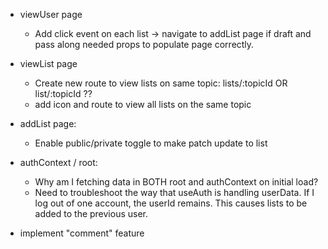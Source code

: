 - viewUser page
    - Add click event on each list -> navigate to addList page if draft and pass along needed props to populate page correctly.

- viewList page
    - Create new route to view lists on same topic: lists/:topicId OR list/:topicId ??
    - add icon and route to view all lists on the same topic

- addList page:
    - Enable public/private toggle to make patch update to list

- authContext / root:
    - Why am I fetching data in BOTH root and authContext on initial load?
    - Need to troubleshoot the way that useAuth is handling userData. 
        If I log out of one account, the userId remains. This causes lists to be added to the previous user. 



- implement "comment" feature



